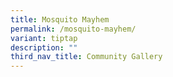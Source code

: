 ```yaml
---
title: Mosquito Mayhem
permalink: /mosquito-mayhem/
variant: tiptap
description: ""
third_nav_title: Community Gallery
---
```

